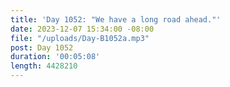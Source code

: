 ```yaml
---
title: 'Day 1052: "We have a long road ahead."'
date: 2023-12-07 15:34:00 -08:00
file: "/uploads/Day-B1052a.mp3"
post: Day 1052
duration: '00:05:08'
length: 4428210
---
```


